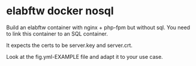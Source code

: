 # elabftw docker nosql

Build an elabftw container with nginx + php-fpm but without sql.
You need to link this container to an SQL container.

It expects the certs to be server.key and server.crt.

Look at the fig.yml-EXAMPLE file and adapt it to your use case.
